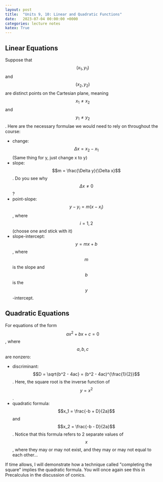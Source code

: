 ```yaml
---
layout: post
title:  "Units 9, 10: Linear and Quadratic Functions"
date:   2023-07-04 00:00:00 +0000
categories: lecture notes
katex: True
---
```


## Linear Equations

Suppose that $$(x_1,y_1)$$ and $$(x_2, y_2)$$ are distinct points on the Cartesian plane, meaning $$x_1 \not = x_2$$ and $$y_1 \not = y_2$$. Here are the necessary formulae we would need to rely on throughout the course:

* change: $$\Delta x = x_2 - x_1$$ (Same thing for y, just change x to y)
* slope: $$m = \frac{\Delta y}{\Delta x}$$. Do you see why $$\Delta x \not = 0$$?
* point-slope: $$y - y_i = m(x - x_i)$$, where $$i = 1, 2$$ (choose one and stick with it)
* slope-intercept: $$y = mx + b$$, where $$m$$ is the slope and $$b$$ is the $$y$$-intercept.

## Quadratic Equations

For equations of the form $$ax^2 + bx + c = 0$$, where $$a,b,c$$ are nonzero:

* discriminant: $$D = \sqrt{b^2 - 4ac} = (b^2 - 4ac)^{\frac{1}{2}}$$. Here, the square root is the inverse function of $$y = x^2$$. 
* quadratic formula: $$x_1 = \frac{-b + D}{2a}$$ and $$x_2 = \frac{-b - D}{2a}$$. Notice that this formula refers to 2 separate values of $$x$$, where they may or may not exist, and they may or may not equal to each other...

If time allows, I will demonstrate how a technique called "completing the square" implies the quadratic formula. You will once again see this in Precalculus in the discussion of conics. 